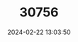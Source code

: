 ---
title: "30756"
category: "Vachellia chiapensis"
draft: false
date: 2024-02-22 13:03:50
languages:
  Spanish; Castilian: ["Cornezuelo", "Subin"]
---